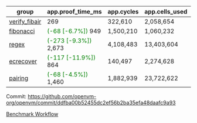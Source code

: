 | group | app.proof_time_ms | app.cycles | app.cells_used | leaf.proof_time_ms | leaf.cycles | leaf.cells_used |
| -- | -- | -- | -- | -- | -- | -- |
| [verify_fibair](https://github.com/openvm-org/openvm/blob/benchmark-results/benchmarks-pr/2127/verify_fibair-ddfba00b52455dc2ef56b2ba35efa48daafc9a93.md) | 269 |  322,610 |  2,058,654 |- | - | - |
| [fibonacci](https://github.com/openvm-org/openvm/blob/benchmark-results/benchmarks-pr/2127/fibonacci-ddfba00b52455dc2ef56b2ba35efa48daafc9a93.md) |<span style='color: green'>(-68 [-6.7%])</span> 949 |  1,500,210 |  1,060,232 |- | - | - |
| [regex](https://github.com/openvm-org/openvm/blob/benchmark-results/benchmarks-pr/2127/regex-ddfba00b52455dc2ef56b2ba35efa48daafc9a93.md) |<span style='color: green'>(-273 [-9.3%])</span> 2,673 |  4,108,483 |  13,403,604 |- | - | - |
| [ecrecover](https://github.com/openvm-org/openvm/blob/benchmark-results/benchmarks-pr/2127/ecrecover-ddfba00b52455dc2ef56b2ba35efa48daafc9a93.md) |<span style='color: green'>(-117 [-11.9%])</span> 864 |  140,497 |  2,274,628 |- | - | - |
| [pairing](https://github.com/openvm-org/openvm/blob/benchmark-results/benchmarks-pr/2127/pairing-ddfba00b52455dc2ef56b2ba35efa48daafc9a93.md) |<span style='color: green'>(-68 [-4.5%])</span> 1,460 |  1,882,939 |  23,722,622 |- | - | - |


Commit: https://github.com/openvm-org/openvm/commit/ddfba00b52455dc2ef56b2ba35efa48daafc9a93

[Benchmark Workflow](https://github.com/openvm-org/openvm/actions/runs/17659976333)
